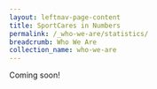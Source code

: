 ```yaml
---
layout: leftnav-page-content
title: SportCares in Numbers
permalink: /_who-we-are/statistics/
breadcrumb: Who We Are
collection_name: who-we-are
---
```


Coming soon!
